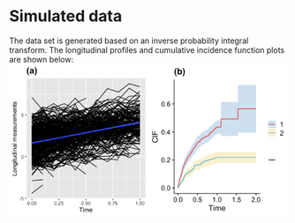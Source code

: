
# Simulated data
The data set is generated based on an inverse probability integral transform. The longitudinal profiles and cumulative incidence function plots are shown below: ![](/Figures/cr.png) 

